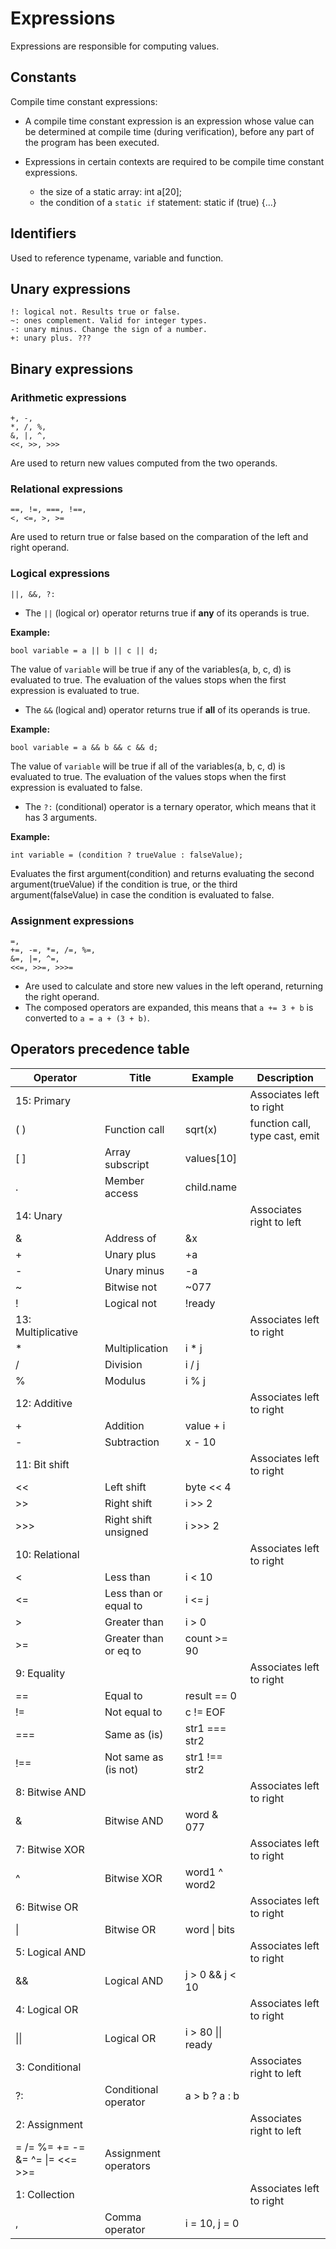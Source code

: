 # Expressions
<!--outline:
	Constants
	Identifiers
	Unary expressions
	Binary expressions
		Arithmetic expressions
		Relational expressions
		Logical expressions
		Assignment expressions
	Operators precedence table
-->

<!-- TODO
- slice operator:

```
int a[200];
int b[] = a[10 : 20];
OR? int b[] = a[10 , 20];
OR? int b[] = a[10 ... 20];
```
-->

Expressions are responsible for computing values.

## Constants

Compile time constant expressions:

- A compile time constant expression is an expression whose value can be determined at compile time
(during verification), before any part of the program has been executed.

- Expressions in certain contexts are required to be compile time constant expressions.
	- the size of a static array: int a[20];
	- the condition of a `static if` statement: static if (true) {...}

## Identifiers

Used to reference typename, variable and function.

## Unary expressions

```
!: logical not. Results true or false.
~: ones complement. Valid for integer types.
-: unary minus. Change the sign of a number.
+: unary plus. ???
```

## Binary expressions

### Arithmetic expressions

```
+, -,
*, /, %,
&, |, ^,
<<, >>, >>>
```

Are used to return new values computed from the two operands.

### Relational expressions

```
==, !=, ===, !==,
<, <=, >, >=
```

Are used to return true or false based on the comparation of the left and right operand.

### Logical expressions

```
||, &&, ?:
```

- The `||` (logical or) operator returns true if **any** of its operands is true.

**Example:**

```
bool variable = a || b || c || d;
```

The value of `variable` will be true if any of the variables(a, b, c, d) is evaluated to true.
The evaluation of the values stops when the first expression is evaluated to true.


- The `&&` (logical and) operator returns true if **all** of its operands is true.

**Example:**

```
bool variable = a && b && c && d;
```

The value of `variable` will be true if all of the variables(a, b, c, d) is evaluated to true.
The evaluation of the values stops when the first expression is evaluated to false.


- The `?:` (conditional) operator is a ternary operator, which means that it has 3 arguments.

**Example:**

```
int variable = (condition ? trueValue : falseValue);
```

Evaluates the first argument(condition) and returns evaluating the second argument(trueValue) if the condition is true,
or the third argument(falseValue) in case the condition is evaluated to false.

### Assignment expressions

```
=,
+=, -=, *=, /=, %=,
&=, |=, ^=,
<<=, >>=, >>>=
```
- Are used to calculate and store new values in the left operand, returning the right operand.
- The composed operators are expanded, this means that `a += 3 + b` is converted to `a = a + (3 + b)`.


## Operators precedence table

| Operator   | Title          | Example    | Description |
|-----|-----------------------|------------|-------------|
| 15: Primary ||| Associates left to right |
| ( ) | Function call           | sqrt(x)    | function call, type cast, emit |
| [ ] | Array subscript         | values[10] ||
|  .  | Member access           | child.name ||
| 14: Unary ||| Associates right to left |
|  &  | Address of              | &x         ||
|  +  | Unary plus              | +a         ||
|  -  | Unary minus             | -a         ||
|  ~  | Bitwise not             | ~077       ||
|  !  | Logical not             | !ready     ||
| 13: Multiplicative ||| Associates left to right |
|  *  | Multiplication          | i * j||
|  /  | Division                | i / j||
|  %  | Modulus                 | i % j||
| 12: Additive ||| Associates left to right |
|  +  | Addition                | value + i||
|  -  | Subtraction             | x - 10||
| 11: Bit shift ||| Associates left to right |
|  << | Left shift              | byte << 4||
|  >> | Right shift             | i >> 2||
| >>> | Right shift unsigned    |i >>> 2||
| 10: Relational ||| Associates left to right |
|  <  | Less than               | i < 10||
|  <= | Less than or equal to   | i <= j||
|  >  | Greater than            | i > 0||
|  >= | Greater than or eq to   | count >= 90||
| 9: Equality ||| Associates left to right |
|  == | Equal to               | result == 0 ||
|  != | Not equal to           | c != EOF ||
| === | Same as (is)           | str1 === str2 ||
| !== | Not same as (is not)   | str1 !== str2 ||
| 8: Bitwise AND ||| Associates left to right |
|  &  | Bitwise AND            | word & 077 ||
| 7: Bitwise XOR ||| Associates left to right |
|  ^  | Bitwise XOR            | word1 ^ word2 ||
| 6: Bitwise OR ||| Associates left to right |
| &#124; | Bitwise OR             | word &#124; bits ||
| 5: Logical AND ||| Associates left to right |
|  && | Logical AND            | j > 0 && j < 10 ||
| 4: Logical OR ||| Associates left to right |
|&#124;&#124;| Logical OR             | i > 80 &#124;&#124; ready ||
| 3: Conditional ||| Associates right to left |
|  ?: | Conditional operator   |a > b ? a : b ||
| 2: Assignment ||| Associates right to left |
| = /= %= += -= &= ^= &#124;= <<= >>= | Assignment operators | ||
| 1: Collection ||| Associates left to right |
|  ,  | Comma operator         | i = 10, j = 0||
